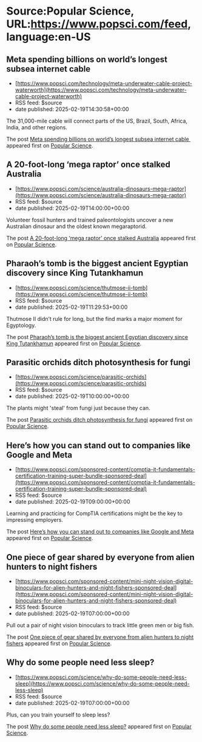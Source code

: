 # Source:Popular Science, URL:https://www.popsci.com/feed, language:en-US

## Meta spending billions on world’s longest subsea internet cable
 - [https://www.popsci.com/technology/meta-underwater-cable-project-waterworth](https://www.popsci.com/technology/meta-underwater-cable-project-waterworth)
 - RSS feed: $source
 - date published: 2025-02-19T14:30:58+00:00

<p>The 31,000-mile cable will connect parts of the US, Brazil, South, Africa, India, and other regions.</p>
<p>The post <a href="https://www.popsci.com/technology/meta-underwater-cable-project-waterworth/">Meta spending billions on world&#8217;s longest subsea internet cable </a> appeared first on <a href="https://www.popsci.com">Popular Science</a>.</p>

## A 20-foot-long ‘mega raptor’ once stalked Australia
 - [https://www.popsci.com/science/australia-dinosaurs-mega-raptor](https://www.popsci.com/science/australia-dinosaurs-mega-raptor)
 - RSS feed: $source
 - date published: 2025-02-19T14:00:00+00:00

<p>Volunteer fossil hunters and trained paleontologists uncover a new Australian dinosaur and the oldest known megaraptorid.</p>
<p>The post <a href="https://www.popsci.com/science/australia-dinosaurs-mega-raptor/">A 20-foot-long ‘mega raptor’ once stalked Australia</a> appeared first on <a href="https://www.popsci.com">Popular Science</a>.</p>

## Pharaoh’s tomb is the biggest ancient Egyptian discovery since King Tutankhamun
 - [https://www.popsci.com/science/thutmose-ii-tomb](https://www.popsci.com/science/thutmose-ii-tomb)
 - RSS feed: $source
 - date published: 2025-02-19T11:29:53+00:00

<p>Thutmose II didn’t rule for long, but the find marks a major moment for Egyptology.</p>
<p>The post <a href="https://www.popsci.com/science/thutmose-ii-tomb/">Pharaoh’s tomb is the biggest ancient Egyptian discovery since King Tutankhamun</a> appeared first on <a href="https://www.popsci.com">Popular Science</a>.</p>

## Parasitic orchids ditch photosynthesis for fungi
 - [https://www.popsci.com/science/parasitic-orchids](https://www.popsci.com/science/parasitic-orchids)
 - RSS feed: $source
 - date published: 2025-02-19T10:00:00+00:00

<p>The plants might 'steal' from fungi just because they can.</p>
<p>The post <a href="https://www.popsci.com/science/parasitic-orchids/">Parasitic orchids ditch photosynthesis for fungi</a> appeared first on <a href="https://www.popsci.com">Popular Science</a>.</p>

## Here’s how you can stand out to companies like Google and Meta
 - [https://www.popsci.com/sponsored-content/comptia-it-fundamentals-certification-training-super-bundle-sponsored-deal](https://www.popsci.com/sponsored-content/comptia-it-fundamentals-certification-training-super-bundle-sponsored-deal)
 - RSS feed: $source
 - date published: 2025-02-19T09:00:00+00:00

<p>Learning and practicing for CompTIA certifications might be the key to impressing employers.</p>
<p>The post <a href="https://www.popsci.com/sponsored-content/comptia-it-fundamentals-certification-training-super-bundle-sponsored-deal/">Here&#8217;s how you can stand out to companies like Google and Meta</a> appeared first on <a href="https://www.popsci.com">Popular Science</a>.</p>

## One piece of gear shared by everyone from alien hunters to night fishers
 - [https://www.popsci.com/sponsored-content/mini-night-vision-digital-binoculars-for-alien-hunters-and-night-fishers-sponsored-deal](https://www.popsci.com/sponsored-content/mini-night-vision-digital-binoculars-for-alien-hunters-and-night-fishers-sponsored-deal)
 - RSS feed: $source
 - date published: 2025-02-19T07:00:00+00:00

<p>Pull out a pair of night vision binoculars to track little green men or big fish.</p>
<p>The post <a href="https://www.popsci.com/sponsored-content/mini-night-vision-digital-binoculars-for-alien-hunters-and-night-fishers-sponsored-deal/">One piece of gear shared by everyone from alien hunters to night fishers</a> appeared first on <a href="https://www.popsci.com">Popular Science</a>.</p>

## Why do some people need less sleep?
 - [https://www.popsci.com/science/why-do-some-people-need-less-sleep](https://www.popsci.com/science/why-do-some-people-need-less-sleep)
 - RSS feed: $source
 - date published: 2025-02-19T07:00:00+00:00

<p>Plus, can you train yourself to sleep less?</p>
<p>The post <a href="https://www.popsci.com/science/why-do-some-people-need-less-sleep/">Why do some people need less sleep?</a> appeared first on <a href="https://www.popsci.com">Popular Science</a>.</p>


